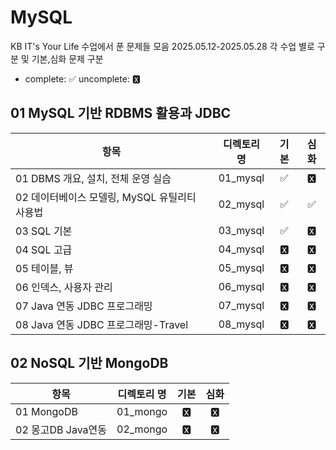 # MySQL

KB IT's Your Life 수업에서 푼 문제들 모음 2025.05.12-2025.05.28
각 수업 별로 구분 및 기본,심화 문제 구분

- complete: ✅ uncomplete: 🆇

## 01 MySQL 기반 RDBMS 활용과 JDBC

| 항목                                          | 디렉토리 명 | 기본 | 심화 |
| --------------------------------------------- | :---------: | :--: | :--: |
| 01 DBMS 개요, 설치, 전체 운영 실습            |  01_mysql   |  ✅  |  🆇   |
| 02 데이터베이스 모델링, MySQL 유틸리티 사용법 |  02_mysql   |  ✅  |  ✅  |
| 03 SQL 기본                                   |  03_mysql   |  ✅  |  🆇   |
| 04 SQL 고급                                   |  04_mysql   |  🆇   |  🆇   |
| 05 테이블, 뷰                                 |  05_mysql   |  🆇   |  🆇   |
| 06 인덱스, 사용자 관리                        |  06_mysql   |  🆇   |  🆇   |
| 07 Java 연동 JDBC 프로그래밍                  |  07_mysql   |  🆇   |  🆇   |
| 08 Java 연동 JDBC 프로그래밍-Travel           |  08_mysql   |  🆇   |  🆇   |

## 02 NoSQL 기반 MongoDB

| 항목               | 디렉토리 명 | 기본 | 심화 |
| ------------------ | :---------: | :--: | :--: |
| 01 MongoDB         |  01_mongo   |  🆇   |  🆇   |
| 02 몽고DB Java연동 |  02_mongo   |  🆇   |  🆇   |
